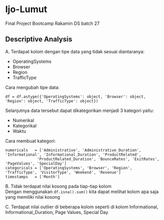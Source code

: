 # Ijo-Lumut
Final Project Bootcamp Rakamin DS batch 27
## Descriptive Analysis


A. Terdapat kolom dengan tipe data yang tidak sesuai diantaranya: <br>
- OperatingSystems <br> 
- Browser <br>
- Region <br>
- TrafficType <br>

Cara mengubah tipe data:

```code
df = df.astype({'OperatingSystems': object, 'Browser': object, 'Region': object, 'TrafficType': object})
```

Selanjutnya data tersebut dapat dikategorikan menjadi 3 kategori yaitu: <br>
- Numerikal
- Kategorikal
- Waktu

Cara membuat kategori:
```code
numericals   = ['Administrative', 'Administrative_Duration', 'Informational', 'Informational_Duration', 'ProductRelated', 
              'ProductRelated_Duration', 'BounceRates', 'ExitRates', 'PageValues', 'SpecialDay']
categoricals = ['OperatingSystems', 'Browser', 'Region', 'TrafficType', 'VisitorType', 'Weekend', 'Revenue']
timestamps   = ['Month']
```

B. Tidak terdapat nilai kosong pada tiap-tiap kolom <br>
Dengan menggunakan `df.isna().sum()` kita dapat melihat kolom apa saja yang memiliki nilai kosong

C. Terdapat nilai outlier di beberapa kolom seperti di kolom Informational, Informational_Duration, Page Values, Special Day

